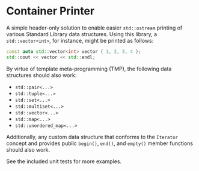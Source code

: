 # Container Printer

A simple header-only solution to enable easier `std::ostream` printing of various Standard Library data structures. Using this library, a `std::vector<int>`, for instance, might be printed as follows:

```C++
const auto std::vector<int> vector { 1, 2, 3, 4 };
std::cout << vector << std::endl;
```

By virtue of template meta-programming (TMP), the following data structures should also work:

* `std::pair<...>`
* `std::tuple<...>`
* `std::set<...>`
* `std::multiset<...>`
* `std::vector<...>`
* `std::map<...>`
* `std::unordered_map<...>`

Additionally, any custom data structure that conforms to the `Iterator` concept and provides public `begin()`, `end()`, and `empty()` member functions should also work.

See the included unit tests for more examples.
